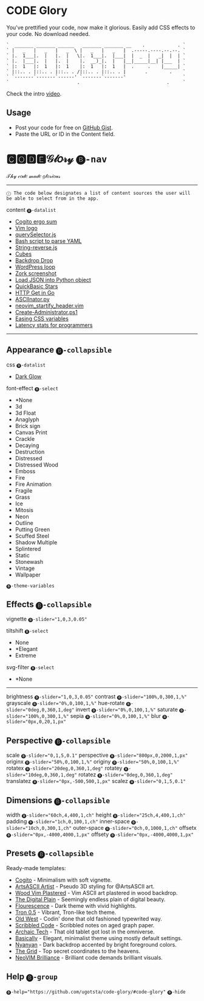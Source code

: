 # CODE Glory

You've prettified your code, now make it glorious.
Easily add CSS effects to your code.
No download needed.

``````````````````````````````````````````````````````````````````
`  _______ _______ ______   _______ _______ __    .            . `
` |   _   |   _   |   _  \ |   _   |   _   |  .-----.----.--.--. `
` |.  1___|.  |   |.  |   \|.  1___|.  |___|  |  _  |   _|  |  | `
` |.  |___|.  |   |.  |    |.  __)_|.  |   |__|_____|__| |___  | `
` |:  1   |:  1   |:  1    |:  1   |:  1   |  .     .    |_____| `
` |::.. . |::.. . |::.. . /|::.. . |::.. . |       .        .    `
` `-------`-------`------' `-------`-------'                     `
`                         .                                .     `
``````````````````````````````````````````````````````````````````

Check the intro [video](https://www.youtube.com/watch?v=GPVvSEkA90o).

## Usage

- Post your code for free on [GitHub Gist](https://gist.github.com).
- Paste the URL or ID in the Content field.

# 🅲🅾🅳🅴𝒢𝓁𝑜𝓇𝓎 `🅑-nav`

𝒯𝒽𝓎 𝒸𝑜𝒹𝑒 𝓂𝒶𝒹𝑒 𝑔𝓁𝑜𝓇𝒾𝑜𝓊𝓈

-----

`ⓘ The code below designates a list of content sources the user will be able to select from in the app.`

content `🅑-datalist`
- [Cogito ergo sum](https://gist.github.com/1afacb7b662cfbfd0624e52c6425ceee)
- [Vim logo](https://gist.github.com/5611986)
- [querySelector.js](https://gist.github.com/f9029e6236a7c2a03203)
- [Bash script to parse YAML](https://gist.github.com/8665367)
- [String-reverse.js](https://gist.github.com/ff9e36538de06b6a0b40a96252d58dc5)
- [Cubes](https://gist.github.com/9787981)
- [Backdrop Drop](https://gist.github.com/9ef934473e4cf4d50d8b06d2598b24d1)
- [WordPress loop](https://gist.github.com/7c79ca62ff5068f03dceb59fda986be9)
- [Zork screenshot](https://gist.github.com/bcd81019340cb164191ef02db16be218)
- [Load JSON into Python object](https://gist.github.com/2660189)
- [QuickBasic Stars](https://gist.github.com/399b69445ae646c0160d644db08f5ed9)
- [HTTP Get in Go](https://gist.github.com/950790)
- [ASCIInator.py](https://gist.github.com/10491632)
- [neovim_startify_header.vim](https://gist.github.com/2c928108d1fa87ab4462fad9be99ebec)
- [Create-Administrator.ps1](https://gist.github.com/3a65704a3b92dfa0301e)
- [Easing CSS variables](https://gist.github.com/ac03faac0bf2aee25b49e5fd260a727d)
- [Latency stats for programmers](https://gist.github.com/2841832)

-----

## Appearance `🅑-collapsible`

css `🅑-datalist`
- [Dark Glow](https://gist.github.com/c6d0a4d16b627d72563b43b60a164c31)

font-effect `🅑-select`
- *None
- 3d
- 3d Float
- Anaglyph
- Brick sign
- Canvas Print
- Crackle
- Decaying
- Destruction
- Distressed
- Distressed Wood
- Emboss
- Fire
- Fire Animation
- Fragile
- Grass
- Ice
- Mitosis
- Neon
- Outline
- Putting Green
- Scuffed Steel
- Shadow Multiple
- Splintered
- Static
- Stonewash
- Vintage
- Wallpaper

`🅑-theme-variables`

## Effects `🅑-collapsible`

vignette `🅑-slider="1,0,3,0.05"`

tiltshift `🅑-select`
- None
- *Elegant
- Extreme

svg-filter `🅑-select`
- *None

-----

brightness `🅑-slider="1,0,3,0.05"`
contrast `🅑-slider="100%,0,300,1,%"`
grayscale `🅑-slider="0%,0,100,1,%"`
hue-rotate `🅑-slider="0deg,0,360,1,deg"`
invert `🅑-slider="0%,0,100,1,%"`
saturate `🅑-slider="100%,0,300,1,%"`
sepia `🅑-slider="0%,0,100,1,%"`
blur `🅑-slider="0px,0,20,1,px"`

## Perspective `🅑-collapsible`

scale `🅑-slider="0,1,5,0.1"`
perspective `🅑-slider="800px,0,2000,1,px"`
originx `🅑-slider="50%,0,100,1,%"`
originy `🅑-slider="50%,0,100,1,%"`
rotatex `🅑-slider="20deg,0,360,1,deg"`
rotatey `🅑-slider="10deg,0,360,1,deg"`
rotatez `🅑-slider="0deg,0,360,1,deg"`
translatez `🅑-slider="0px,-500,500,1,px"`
scalez `🅑-slider="0,1,5,0.1"`

## Dimensions `🅑-collapsible`

width `🅑-slider="60ch,4,400,1,ch"`
height `🅑-slider="25ch,4,400,1,ch"`
padding `🅑-slider="1ch,0,100,1,ch"`
inner-space `🅑-slider="10ch,0,300,1,ch"`
outer-space `🅑-slider="0ch,0,1000,1,ch"`
offsetx `🅑-slider="0px,-4000,4000,1,px"`
offsety `🅑-slider="0px,-4000,4000,1,px"`

## Presets `🅑-collapsible`

Ready-made templates:
- [Cogito](?content=1afacb7b662cfbfd0624e52c6425ceee&highlight=foundation&fontsize=150&width=50&originy=62&rotatez=343&translatez=-141&tiltshift=elegant&offsetx=286&offsety=-269&bg=Ivory&vignette=0.5) - Minimalism with soft vignette.
- [ArtsASCII Artist](?content=9c6043905e891bd2423af86d09bd950c&css=adc373c2d5a5d2b07821686e93a9630b&font-effect=3d&vignette=0.7&offsetx=-85&offsety=191&tiltshift=None&font=Cutive%20Mono&color=Azure&width=27&padding=15&inner-space=0&rotatex=5&rotatez=350&translatez=429&bg=MediumSlateBlue&fontsize=150&svg-filter=Cross%20Noise-f205&contrast=120) - Pseudo 3D styling for @ArtsASCII art.
- [Wood Vim Plastered](?content=5611986&css=e9dc237da3d9bda63302fe4b659c20b5&highlight=agate&fontsize=160&font=fira-mono&brightness=1.1&contrast=300&saturate=141&perspective=1017&originy=20&rotatey=347&translatez=-500&tiltshift=none&svg-filter=Plaster%20Color-f123&offsetx=-167&offsety=-26&width=51) - Vim ASCII art plastered in wood backdrop.
- [The Digital Plain](?content=9ef934473e4cf4d50d8b06d2598b24d1&css=a634da7b7130fd40d682360154cc4e2e&perspective=774&translatex=-820&brightness=0.8&contrast=173&rotatex=29&vignette=0.7&rotatez=343&scale=1.5&rotatey=0&translatez=-500&padding=0&offsetx=211&offsety=-211&bg=HotPink&color=initial&fontsize=216&width=72&inner-space=60&originy=44&saturate=228&font-effect=Scuffed%20Steel&originx=45&scalez=1.7&height=101) - Seemingly endless plain of digital beauty.
- [Flourescence](?highlight=hopscotch&tiltshift=elegant&vignette=0.5&brightness=2.5&contrast=205&scale=0.9&perspective=1500&rotatex=344&rotatey=352&scalez=1&rotatez=10&translatez=0&bg=cornsilk&fontsize=178&rotateX=344&rotateY=352&scaleZ=1&rotateZ=10&translateZ=0&content=ff9e36538de06b6a0b40a96252d58dc5&css=c6d0a4d16b627d72563b43b60a164c31&primary-color=slategrey&offsetX=-120&offsetY=200) - Dark theme with vivid highlights.
- [Tron 0.5](?content=7c3c43ebee017e4b8a743e391c1acfd4&css=adc373c2d5a5d2b07821686e93a9630b&bg=darkcyan&brightness=1.05&contrast=150&perspective=932&rotatex=14&rotatez=351&translatez=-160&offsetx=86&offsety=-132&width=90&fontsize=150&vignette=0.15&tiltshift=Extreme&font-effect=3d) - Vibrant, Tron-like tech theme.
- [Old West](?content=8665367&css=76c39d26b1b44e07bd7a783311caded8&highlight=brown-paper&font-effect=canvas-print&tiltshift=none&vignette=0.55&brightness=1.1&contrast=151&saturate=66&scale=2.4&perspective=451&rotatex=342&rotatey=0&translatez=-40&padding=25&font=fira-code-iscript&inner-space=200&width=78&offsetx=151&offsety=40) - Codin' done that old fashioned typewrited way.
- [Scribbled Code](?content=ff9e36538de06b6a0b40a96252d58dc5&css=77b1f66ad5093c2db29c666ad15f334d&highlight=arduino-light&font-effect=canvas-print&tiltshift=none&vignette=0.175&contrast=101&saturate=99&sepia=28&perspective=2000&rotatex=348&rotatez=10&offsetx=135&offsety=89&width=126) - Scribbled notes on aged graph paper.
- [Archaic Tech](?content=bcd81019340cb164191ef02db16be218&css=e27b284231488b349f35786f6340096a&font=fira-code-iscript&tiltshift=none&vignette=1&brightness=1.5&contrast=90&saturate=70&sepia=20&perspective=1133&rotatex=35&rotatey=3&rotatez=7&translatez=-188&offsetx=-17&offsety=-193&bg=darkcyan&width=78&inner-space=110) - That old tablet got lost in the omniverse.
- [Basically](?content=399b69445ae646c0160d644db08f5ed9&css=adc373c2d5a5d2b07821686e93a9630b&highlight=grayscale&font=fira-code-iscript&scale=1.41&rotateX=15&rotateY=3&scaleZ=1&rotateZ=10&padding=2&offsetX=100&offsetY=264&bg=cornsilk&offsetx=22&offsety=280) - Elegant, minimalist theme using mostly default settings.
- [Nyanyan](?content=3062237&css=c6d0a4d16b627d72563b43b60a164c31&highlight=xcode&font=anonymous-pro&font-effect=3d&tiltshift=extreme&svg-filter=Hue%20to%20White-f182&vignette=0.925&brightness=1.65&contrast=137&scale=1.55&rotatex=0&rotatey=0&rotatez=348&offsetx=-135&offsety=44&fontsize=75&width=112&inner-space=180&translatez=-176) - Dark backdrop accented by bright foreground colors.
- [The Grid](?content=9ef934473e4cf4d50d8b06d2598b24d1&css=e27b284231488b349f35786f6340096a&bg=chocolate&svg-filter=Glowing%20Metal-f044&vignette=0.3&brightness=1.2&contrast=164&hue-rotate=45&invert=100&saturate=57&sepia=52&scale=1.3&perspective=792&rotatex=12&rotatez=360&translatez=199&padding=12&offsetx=114&offsety=10&width=75) - Top secret coordinates to the heavens.
- [NeoVIM Brilliance](?content=2c928108d1fa87ab4462fad9be99ebec&css=a634da7b7130fd40d682360154cc4e2e&highlight=kimbie-dark&font-effect=3d&vignette=0.7&offsetx=283&offsety=159&bg=darkmagenta&fontsize=232&font=fira-code-iscript&brightness=1.6&contrast=198&rotatex=6&rotatez=6&translatez=90&width=70&inner-space=50&hue-rotate=335) - Brilliant code demands brilliant visuals.

## Help `🅑-group`

`🅑-help="https://github.com/ugotsta/code-glory/#code-glory"`
`🅑-hide`
